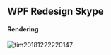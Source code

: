 ## WPF Redesign Skype

#### Rendering 

![tim20181222220147](https://user-images.githubusercontent.com/26671281/50376150-3c41d180-0644-11e9-86b9-bb63cab1e370.png)

